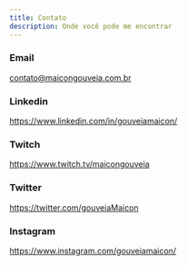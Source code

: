 ```yaml
---
title: Contato
description: Onde você pode me encontrar
---
```

### Email
contato@maicongouveia.com.br

### Linkedin
https://www.linkedin.com/in/gouveiamaicon/

### Twitch
https://www.twitch.tv/maicongouveia

### Twitter
https://twitter.com/gouveiaMaicon

### Instagram
https://www.instagram.com/gouveiamaicon/

